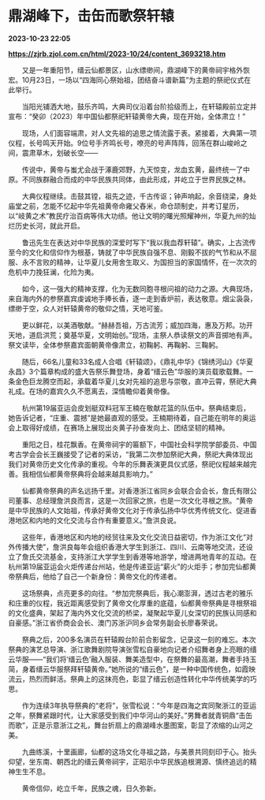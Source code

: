 # 鼎湖峰下，击缶而歌祭轩辕

**2023-10-23 22:05**

**https://zjrb.zjol.com.cn/html/2023-10/24/content_3693218.htm**

　　又是一年重阳节，缙云仙都景区，山水缥缈间，鼎湖峰下的黄帝祠宇格外恢宏。10月23日，一场以“四海同心祭始祖，团结奋斗谱新篇”为主题的祭祀仪式在此举行。

　　当阳光铺洒大地，鼓乐齐鸣，大典司仪沿着台阶拾级而上，在轩辕殿前立定并宣布：“癸卯（2023）年中国仙都祭祀轩辕黄帝大典，现在开始，全体肃立！”

　　现场，人们面容端肃，对人文先祖的追思之情流露于表。紧接着，大典第一项仪程，长号鸣天开始。9位号手齐鸣长号，嘹亮的号声阵阵，回荡在群山峻岭之间，震肃草木，划破长空——

　　传说中，黄帝与蚩尤会战于涿鹿郊野，九天惊变，龙血玄黄，最终统一了中原。不同族群融合而成的中华民族共同体，由此形成，并屹立于世界民族之林。

　　大典仪程继续。击鼓其镗，祖先之迹，千古传讴；钟声响起，余音绕梁，身处庙堂之前，怎能不忆起中华先祖黄帝命雍父舂米，命仓颉制史，并考订星历，以“岐黄之术”教民疗治百病等伟大功绩。他让文明的曙光照耀神州，华夏九州的灿烂历史长河，就此开启。

　　鲁迅先生在表达对中华民族的深爱时写下“我以我血荐轩辕”。确实，上古流传至今的文化和信仰作为根基，铸就了中华民族自强不息、刚毅不拔的气节和从不屈服、永不言败的精神，让华夏儿女用舍生取义、为国担当的家国情怀，在一次次的危机中力挽狂澜，化险为夷。

　　如今，这一强大的精神支撑，化为无数同胞寻根问祖的动力之源。大典现场，来自海内外的参祭嘉宾虔诚地手捧长香，逐一走到香炉前，表达敬意。烟尘袅袅，缥缈于空，众人对轩辕黄帝的敬仰之情，天地可鉴。

　　更以鲜花，以美酒敬献。“赫赫吾祖，万古流芳；威加四海，惠及万邦。功开天地，道启洪荒；奠基华夏，文明始创。”现场，主祭人恭读祭文的声音掷地有声。祭文读毕，全体参祭嘉宾面朝黄帝像肃立，初鞠躬、再鞠躬、三鞠躬。

　　随后，66名儿童和33名成人合唱《轩辕颂》，《鼎礼中华》《锦绣河山》《华夏永昌》3个篇章构成的盛大告祭乐舞登场，身着“缙云色”华服的演员载歌载舞。一条金色巨龙腾空而起，承载着华夏儿女对先祖的追思与崇敬，直冲云霄，祭祀大典礼成。在场的嘉宾久久不愿离去，深情瞻仰着黄帝像。

　　杭州第19届亚运会皮划艇双料冠军王楠在敬献花篮的队伍中。祭典结束后，她告诉记者，“庄重、震撼”是她最直观的感受。王楠期待着，自己能在明年的奥运会上取得好成绩，在赛场上展现出炎黄子孙奋发向上、团结坚韧的精神。

　　重阳之日，桂花飘香。在黄帝祠宇的匾额下，中国社会科学院学部委员、中国考古学会会长王巍接受了记者的采访，“我第二次参加祭祀大典，祭祀大典体现出我们对黄帝历史文化传承的重视。今年的乐舞表演更具仪式感，祭祀仪程越来越完善。我相信仙都黄帝祭典将会越来越具影响力。”

　　仙都黄帝祭典的声名远扬千里。对香港浙江省同乡会联合会会长，詹氏有限公司董事、总经理詹洪良而言，这是一次回家之旅，也是一次文化寻根之旅。“黄帝是中华民族的人文始祖，传承好黄帝文化对于传承弘扬中华优秀传统文化、促进香港地区和内地的文化交流与合作有重要意义。”詹洪良说。

　　这些年，香港地区和内地的经贸往来及文化交流日益密切，作为浙江文化“对外传播大使”，詹洪良每年会组织香港大学生到浙江、四川、云南等地交流，还设立了詹氏交流基金，支持浙江大学学生到香港等地游学，增进两地青年的互动。在杭州第19届亚运会火炬传递台州站，他是传递亚运“薪火”的火炬手；参加完仙都黄帝祭典后，他给了自己一个新身份：黄帝文化的传递者。

　　这场祭典，点亮更多的向往。“参加完祭典后，我心潮澎湃，透过古老的雅乐和庄重的仪程，我近距离感受到了黄帝文化厚重的底蕴，仙都黄帝祭典是寻根祭祖的文化盛典，架起了海内外文化交流的桥梁，凝聚起华夏儿女深切的民族认同感和自豪感。”浙江省侨商会会长、澳门苏浙沪同乡会常务副会长廖春荣说。

　　祭典之后，200多名演员在轩辕殿台阶前合影留念，记录这一刻的难忘。本次祭典的演艺总导演、浙江歌舞剧院导演张雪松自豪地向记者介绍舞者身上亮眼的缙云华服——“我们将‘缙云色’融入服装、舞美造型中，在祭舞的最高潮，舞者手持玉简，身着缙云华服祭拜轩辕黄帝。”她所说的“缙云色”，是一种中国传统色，如霞映流云，热烈而鲜活。祭典上的这抹亮色，彰显了缙云创造性转化中华传统美学的巧思。

　　作为连续3年执导祭典的“老将”，张雪松说：“今年是四海之宾同聚浙江的亚运之年，祭舞紧跟时代，让大家感受到我们中华河山的美好。”男舞者就青铜鼎“击缶而歌”，正是示意浙江之礼，舞台折扇上的鼎湖峰水墨图案，彰显了浓缩的山河之美。

　　九曲练溪，十里画廊，仙都的这场文化寻祖之路，与美景共同刻印于心。抬头仰望，坐东南、朝西北的缙云黄帝祠宇，正昭示中华民族追根溯源、慎终追远的精神生生不息。

　　黄帝信仰，屹立千年，民族之魂，日久弥新。